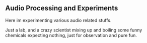 ## Audio Processing and Experiments


Here im experimenting various audio related stuffs.

Just a lab, and a crazy scientist mixing up and boiling some funny chemicals expecting nothing, just for observation and pure fun.